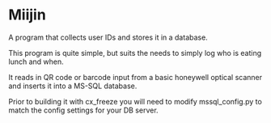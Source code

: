 # Miijin

A program that collects user IDs and stores it in a database. 

This program is quite simple, but suits the needs to simply log who is eating lunch and when. 

It reads in QR code or barcode input from a basic honeywell optical scanner and inserts it into a MS-SQL database.

Prior to building it with cx_freeze you will need to modify mssql_config.py to match the config settings for your DB server. 
